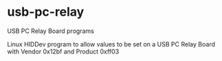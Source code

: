 usb-pc-relay
============

USB PC Relay Board programs

Linux HIDDev program to allow values to be set on a USB PC Relay Board with
  Vendor 0x12bf and Product 0xff03 


